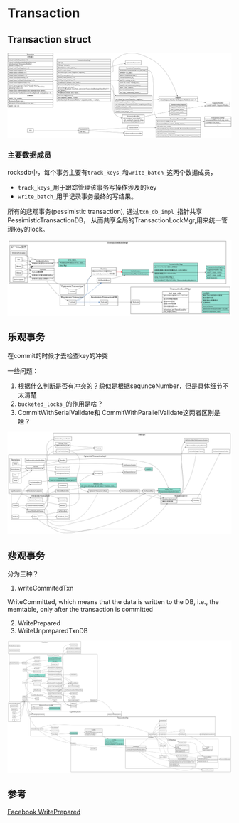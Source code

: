 # Transaction

## Transaction struct

![transaction struct](./transaction-struct.svg)


### 主要数据成员

rocksdb中，每个事务主要有`track_keys_`和`write_batch_`这两个数据成员，

* `track_keys_`用于跟踪管理该事务写操作涉及的key 
* `write_batch_`用于记录事务最终的写结果。

所有的悲观事务(pessimistic transaction), 通过`txn_db_impl_`指针共享 PessimisticTransactionDB，
从而共享全局的TransactionLockMgr,用来统一管理key的lock。

![track key](./track-key.svg)

## 乐观事务
在commit的时候才去检查key的冲突

一些问题：

1. 根据什么判断是否有冲突的？貌似是根据sequnceNumber，但是具体细节不太清楚
2. `bucketed_locks_`的作用是啥？
3. CommitWithSerialValidate和 CommitWithParallelValidate这两者区别是啥？

![optimistic transaction commit](./optimistic-transaction-commit.svg)

## 悲观事务


分为三种？
1. writeCommitedTxn

WriteCommitted, which means that the data is written to the DB, i.e., the memtable, only after the transaction is committed

2. WritePrepared
3. WriteUnpreparedTxnDB

![pessimistic transaction](./pessimistic-transaction.svg)


## 参考

[Facebook WritePrepared](https://github.com/facebook/rocksdb/wiki/WritePrepared-Transactions)
